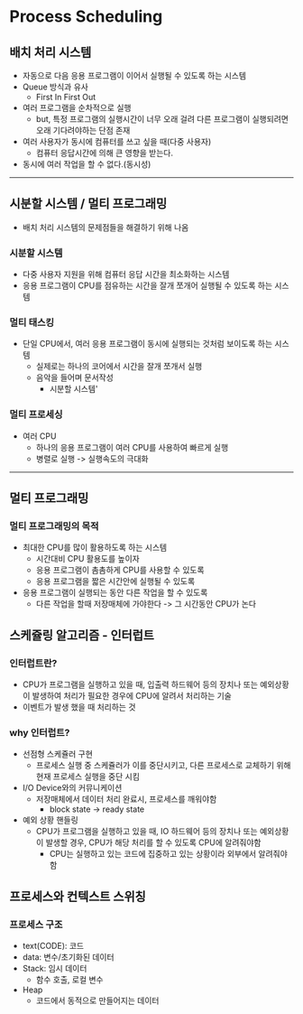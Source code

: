 # Process Scheduling

## 배치 처리 시스템
- 자동으로 다음 응용 프로그램이 이어서 실행될 수 있도록 하는 시스템
- Queue 방식과 유사
    - First In First Out
- 여러 프로그램을 순차적으로 실행
    - but, 특정 프로그램의 실행시간이 너무 오래 걸려 다른 프로그램이 실행되려면 오래 기다려야하는 단점 존재
- 여러 사용자가 동시에 컴퓨터를 쓰고 싶을 때(다중 사용자)
    - 컴퓨터 응답시간에 의해 큰 영향을 받는다.
- 동시에 여러 작업을 할 수 없다.(동시성)
____
## 시분할 시스템 / 멀티 프로그래밍
- 배치 처리 시스템의 문제점들을 해결하기 위해 나옴
### 시분할 시스템
- 다중 사용자 지원을 위해 컴퓨터 응답 시간을 최소화하는 시스템
- 응용 프로그램이 CPU를 점유하는 시간을 잘개 쪼개어 실행될 수 있도록 하는 시스템
### 멀티 태스킹
- 단일 CPU에서, 여러 응용 프로그램이 동시에 실행되는 것처럼 보이도록 하는 시스템
    - 실제로는 하나의 코어에서 시간을 잘개 쪼개서 실행
    - 음악을 들어며 문서작성
        - 시분할 시스템'
### 멀티 프로세싱
- 여러 CPU
    - 하나의 응용 프로그램이 여러 CPU를 사용하여 빠르게 실행
    - 병렬로 실행 -> 실행속도의 극대화
___
## 멀티 프로그래밍
### 멀티 프로그래밍의 목적
- 최대한 CPU를 많이 활용하도록 하는 시스템
    - 시간대비 CPU 활용도를 높이자
    - 응용 프로그램이 촘촘하게 CPU를 사용할 수 있도록
    - 응용 프로그램을 짧은 시간안에 실행될 수 있도록
- 응용 프로그램이 실행되는 동안 다른 작업을 할 수 있도록
    - 다른 작업을 할때 저장매체에 가야한다 -> 그 시간동안 CPU가 논다

## 스케쥴링 알고리즘 - 인터럽트
### 인터럽트란?
- CPU가 프로그램을 실행하고 있을 때, 입출력 하드웨어 등의 장치나 또는 예외상황이 발생하여 처리가 필요한 경우에 CPU에 알려서 처리하는 기술
- 이벤트가 발생 했을 때 처리하는 것

### why 인터럽트?
- 선점형 스케쥴러 구현
    - 프로세스 실행 중 스케쥴러가 이를 중단시키고, 다른 프로세스로 교체하기 위해 현재 프로세스 실행을 중단 시킴
- I/O Device와의 커뮤니케이션
    - 저장매체에서 데이터 처리 완료시, 프로세스를 깨워야함
        - block state -> ready state
- 예외 상황 핸들링
    - CPU가 프로그램을 실행하고 있을 때, IO 하드웨어 등의 장치나 또는 예외상황이 발생할 경우, CPU가 해당 처리를 할 수 있도록 CPU에 알려줘야함
        - CPU는 실행하고 있는 코드에 집중하고 있는 상황이라 외부에서 알려줘야함
## 프로세스와 컨텍스트 스위칭
### 프로세스 구조
- text(CODE): 코드
- data: 변수/초기화된 데이터
- Stack: 임시 데이터
    - 함수 호출, 로컬 변수
- Heap
    - 코드에서 동적으로 만들어지는 데이터